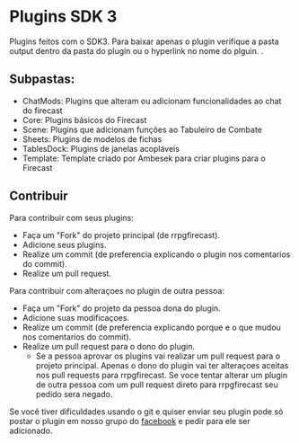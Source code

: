 # Plugins SDK 3
Plugins feitos com o SDK3. Para baixar apenas o plugin verifique a pasta output dentro da pasta do plugin ou o hyperlink no nome do plguin. . 

## Subpastas:
- ChatMods: Plugins que alteram ou adicionam funcionalidades ao chat do firecast
- Core: Plugins básicos do Firecast
- Scene: Plugins que adicionam funções ao Tabuleiro de Combate
- Sheets: Plugins de modelos de fichas
- TablesDock: Plugins de janelas acopláveis 
- Template: Template criado por Ambesek para criar plugins para o Firecast

## Contribuir
Para contribuir com seus plugins:
- Faça um "Fork" do projeto principal (de rrpgfirecast).
- Adicione seus plugins.
- Realize um commit (de preferencia explicando o plugin nos comentarios do commit).
- Realize um pull request.

Para contribuir com alteraçoes no plugin de outra pessoa:
- Faça um "Fork" do projeto da pessoa dona do plugin.
- Adicione suas modificaçoes.
- Realize um commit (de preferencia explicando porque e o que mudou nos comentarios do commit).
- Realize um pull request para o dono do plugin.
  - Se a pessoa aprovar os plugins vai realizar um pull request para o projeto principal. Apenas o dono do plugin vai ter alteraçoes aceitas nos pull requests para rrpgfirecast. Se voce tentar alterar um plugin de outra pessoa com um pull request direto para rrpgfirecast seu pedido sera negado.  

Se você tiver dificuldades usando o git e quiser enviar seu plugin pode só postar o plugin em nosso grupo do [facebook] e pedir para ele ser adicionado.

  [facebook]: <https://www.facebook.com/groups/460782814000421/>
